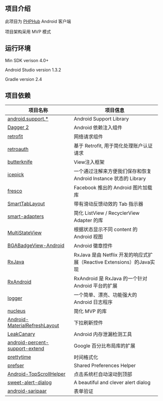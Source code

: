 ## 项目介绍

此项目为 [PHPHub](https://phphub.org/) Android 客户端

项目架构采用 MVP 模式

## 运行环境
Min SDK verison 4.0+

Android Studio version 1.3.2

Gradle version 2.4

## 项目依赖

项目名称 | 项目信息
------- | -------
[android.support.*](https://developer.android.com/tools/support-library/index.html) | Android Support Library
[Dagger 2](https://github.com/google/dagger) | Android 依赖注入组件
[retrofit](https://github.com/square/retrofit) | 网络请求组件
[retroauth](https://github.com/Unic8/retroauth) | 基于 Retrofit, 用于简化处理账户认证请求
[butterknife](https://github.com/JakeWharton/butterknife) | View注入框架
[icepick](https://github.com/frankiesardo/icepick) | 一个通过注解来方便我们保存和恢复 Android Instance 状态的 Library
[fresco](https://github.com/facebook/fresco) | Facebook 推出的 Android 图片加载库
[SmartTabLayout](https://github.com/ogaclejapan/SmartTabLayout) | 带有滑动反馈动效的 Tab 指示器
[smart-adapters](https://github.com/mrmans0n/smart-adapters) | 简化 ListView / RecyclerView Adapter 的库
[MultiStateView](https://github.com/Kennyc1012/MultiStateView) | 根据状态显示不同 content 的 Android 视图
[BGABadgeView-Android](https://github.com/bingoogolapple/BGABadgeView-Android) | Android 徽章控件
[RxJava](https://github.com/ReactiveX/RxJava) | RxJava 是由 Netflix 开发的响应式扩展（Reactive Extensions）的Java实现
[RxAndroid](https://github.com/ReactiveX/RxAndroid) | RxAndroid 是 RxJava 的一个针对 Android 平台的扩展
[logger](https://github.com/orhanobut/logger) | 一个简单、漂亮、功能强大的 Android 日志程序
[nucleus](https://github.com/konmik/nucleus) | 简化 MVP 的库
[Android-MaterialRefreshLayout](https://github.com/android-cjj/Android-MaterialRefreshLayout) | 下拉刷新控件
[LeakCanary](https://github.com/square/leakcanary) | Android 内存泄漏检测工具
[android-percent-support-extend](https://github.com/hongyangAndroid/android-percent-support-extend) | Google 百分比布局库的扩展
[prettytime](https://github.com/ocpsoft/prettytime) | 时间格式化
[prefser](https://github.com/pwittchen/prefser) | Shared Preferences Helper
[Android-TopScrollHelper](https://github.com/kmshack/Android-TopScrollHelper) | 点击系统栏自动滚动到顶部
[sweet-alert-dialog](https://github.com/pedant/sweet-alert-dialog) | A beautiful and clever alert dialog
[android-saripaar](https://github.com/ragunathjawahar/android-saripaar) | 表单验证